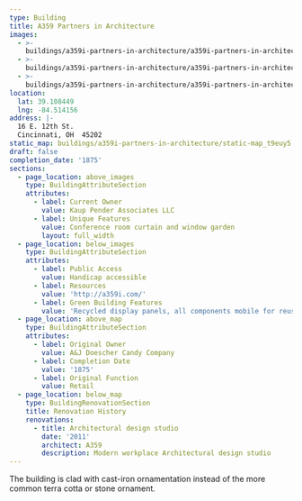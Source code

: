 ```yaml
---
type: Building
title: A359 Partners in Architecture
images:
  - >-
    buildings/a359i-partners-in-architecture/a359i-partners-in-architecture-0_e3kb72
  - >-
    buildings/a359i-partners-in-architecture/a359i-partners-in-architecture-1_ysrrga
  - >-
    buildings/a359i-partners-in-architecture/a359i-partners-in-architecture-2_d8yril
location:
  lat: 39.108449
  lng: -84.514156
address: |-
  16 E. 12th St.
  Cincinnati, OH  45202
static_map: buildings/a359i-partners-in-architecture/static-map_t9euy5
draft: false
completion_date: '1875'
sections:
  - page_location: above_images
    type: BuildingAttributeSection
    attributes:
      - label: Current Owner
        value: Kaup Pender Associates LLC
      - label: Unique Features
        value: Conference room curtain and window garden
        layout: full_width
  - page_location: below_images
    type: BuildingAttributeSection
    attributes:
      - label: Public Access
        value: Handicap accessible
      - label: Resources
        value: 'http://a359i.com/'
      - label: Green Building Features
        value: 'Recycled display panels, all components mobile for reuse'
  - page_location: above_map
    type: BuildingAttributeSection
    attributes:
      - label: Original Owner
        value: A&J Doescher Candy Company
      - label: Completion Date
        value: '1875'
      - label: Original Function
        value: Retail
  - page_location: below_map
    type: BuildingRenovationSection
    title: Renovation History
    renovations:
      - title: Architectural design studio
        date: '2011'
        architect: A359
        description: Modern workplace Architectural design studio
---
```


The building is clad with cast-iron ornamentation instead of the more common terra cotta or stone ornament.
